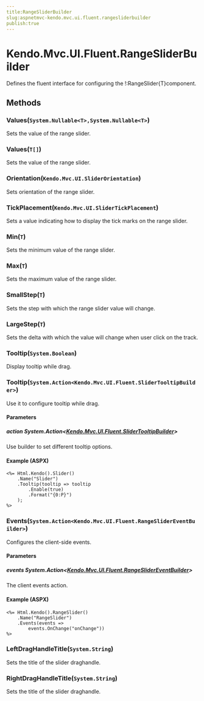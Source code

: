 ```yaml
---
title:RangeSliderBuilder
slug:aspnetmvc-kendo.mvc.ui.fluent.rangesliderbuilder
publish:true
---
```


# Kendo.Mvc.UI.Fluent.RangeSliderBuilder
Defines the fluent interface for configuring the !:RangeSlider{T}component.



## Methods

### Values(`System.Nullable<T>,System.Nullable<T>`)
Sets the value of the range slider.





### Values(`T[]`)
Sets the value of the range slider.





### Orientation(`Kendo.Mvc.UI.SliderOrientation`)
Sets orientation of the range slider.





### TickPlacement(`Kendo.Mvc.UI.SliderTickPlacement`)
Sets a value indicating how to display the tick marks on the range slider.





### Min(`T`)
Sets the minimum value of the range slider.





### Max(`T`)
Sets the maximum value of the range slider.





### SmallStep(`T`)
Sets the step with which the range slider value will change.





### LargeStep(`T`)
Sets the delta with which the value will change when user click on the track.





### Tooltip(`System.Boolean`)
Display tooltip while drag.





### Tooltip(`System.Action<Kendo.Mvc.UI.Fluent.SliderTooltipBuilder>`)
Use it to configure tooltip while drag.


#### Parameters

##### action System.Action<[Kendo.Mvc.UI.Fluent.SliderTooltipBuilder](/api/wrappers/aspnet-mvc/Kendo.Mvc.UI.Fluent/SliderTooltipBuilder)>
Use builder to set different tooltip options.




#### Example (ASPX)
    <%= Html.Kendo().Slider()
        .Name("Slider")
        .Tooltip(tooltip => tooltip
            .Enable(true)
            .Format("{0:P}")
        );
    %>


### Events(`System.Action<Kendo.Mvc.UI.Fluent.RangeSliderEventBuilder>`)
Configures the client-side events.


#### Parameters

##### events System.Action<[Kendo.Mvc.UI.Fluent.RangeSliderEventBuilder](/api/wrappers/aspnet-mvc/Kendo.Mvc.UI.Fluent/RangeSliderEventBuilder)>
The client events action.




#### Example (ASPX)
    <%= Html.Kendo().RangeSlider()
        .Name("RangeSlider")
        .Events(events =>
            events.OnChange("onChange"))
    %>


### LeftDragHandleTitle(`System.String`)
Sets the title of the slider draghandle.





### RightDragHandleTitle(`System.String`)
Sets the title of the slider draghandle.






